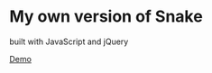 <h1>My own version of Snake</h1>
<p>built with JavaScript and jQuery</p>
<p><a href="http://Mi6u3l.github.io/Snake/">Demo</a></p>